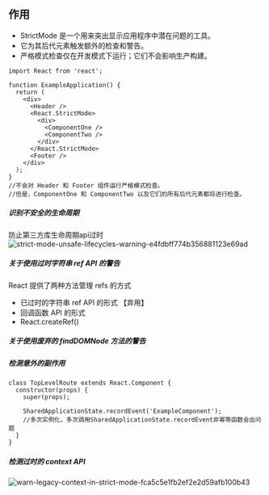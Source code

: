 ## 作用
- StrictMode 是一个用来突出显示应用程序中潜在问题的工具。
- 它为其后代元素触发额外的检查和警告。
- 严格模式检查仅在开发模式下运行；它们不会影响生产构建。
```
import React from 'react';

function ExampleApplication() {
  return (
    <div>
      <Header />
      <React.StrictMode>
        <div>
          <ComponentOne />
          <ComponentTwo />
        </div>
      </React.StrictMode>
      <Footer />
    </div>
  );
}
//不会对 Header 和 Footer 组件运行严格模式检查。  
//但是，ComponentOne 和 ComponentTwo 以及它们的所有后代元素都将进行检查。
```
##### 识别不安全的生命周期
防止第三方库生命周期api过时
![strict-mode-unsafe-lifecycles-warning-e4fdbff774b356881123e69ad](https://note.youdao.com/yws/res/4267/099CA6854ED94679ADFCB9CF71A06C51)
##### 关于使用过时字符串 ref API 的警告
React 提供了两种方法管理 refs 的方式
- 已过时的字符串 ref API 的形式 【弃用】
- 回调函数 API 的形式
- React.createRef()
##### 关于使用废弃的 findDOMNode 方法的警告
##### 检测意外的副作用
```
class TopLevelRoute extends React.Component {
  constructor(props) {
    super(props);

    SharedApplicationState.recordEvent('ExampleComponent');
    //多次实例化，多次调用SharedApplicationState.recordEvent非幂等函数会出问题 
  }
}
```
##### 检测过时的 context API
![warn-legacy-context-in-strict-mode-fca5c5e1fb2ef2e2d59afb100b43](https://note.youdao.com/yws/res/4286/B20C398C5C2D4FEC8580E284E7C11BF8)